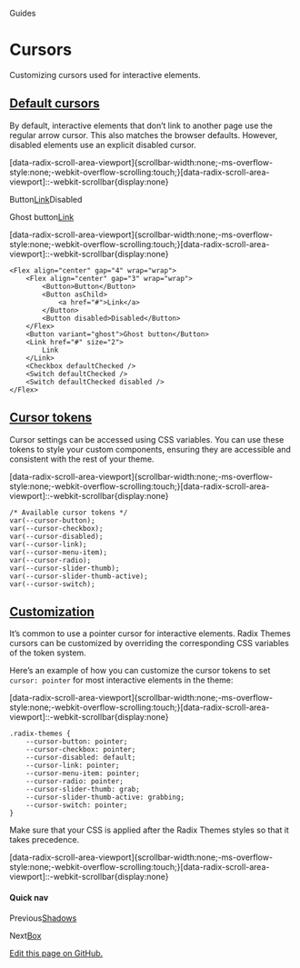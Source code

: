 Guides

Cursors
=======

Customizing cursors used for interactive elements.

[Default cursors](#default-cursors)
-----------------------------------

By default, interactive elements that don’t link to another page use the regular arrow cursor. This also matches the browser defaults. However, disabled elements use an explicit disabled cursor.

\[data-radix-scroll-area-viewport\]{scrollbar-width:none;-ms-overflow-style:none;-webkit-overflow-scrolling:touch;}\[data-radix-scroll-area-viewport\]::-webkit-scrollbar{display:none}

Button[Link](#)Disabled

Ghost button[Link](#)

\[data-radix-scroll-area-viewport\]{scrollbar-width:none;-ms-overflow-style:none;-webkit-overflow-scrolling:touch;}\[data-radix-scroll-area-viewport\]::-webkit-scrollbar{display:none}

    <Flex align="center" gap="4" wrap="wrap">
    	<Flex align="center" gap="3" wrap="wrap">
    		<Button>Button</Button>
    		<Button asChild>
    			<a href="#">Link</a>
    		</Button>
    		<Button disabled>Disabled</Button>
    	</Flex>
    	<Button variant="ghost">Ghost button</Button>
    	<Link href="#" size="2">
    		Link
    	</Link>
    	<Checkbox defaultChecked />
    	<Switch defaultChecked />
    	<Switch defaultChecked disabled />
    </Flex>
    

[Cursor tokens](#cursor-tokens)
-------------------------------

Cursor settings can be accessed using CSS variables. You can use these tokens to style your custom components, ensuring they are accessible and consistent with the rest of your theme.

\[data-radix-scroll-area-viewport\]{scrollbar-width:none;-ms-overflow-style:none;-webkit-overflow-scrolling:touch;}\[data-radix-scroll-area-viewport\]::-webkit-scrollbar{display:none}

    /* Available cursor tokens */
    var(--cursor-button);
    var(--cursor-checkbox);
    var(--cursor-disabled);
    var(--cursor-link);
    var(--cursor-menu-item);
    var(--cursor-radio);
    var(--cursor-slider-thumb);
    var(--cursor-slider-thumb-active);
    var(--cursor-switch);
    

[Customization](#customization)
-------------------------------

It’s common to use a pointer cursor for interactive elements. Radix Themes cursors can be customized by overriding the corresponding CSS variables of the token system.

Here’s an example of how you can customize the cursor tokens to set `cursor: pointer` for most interactive elements in the theme:

\[data-radix-scroll-area-viewport\]{scrollbar-width:none;-ms-overflow-style:none;-webkit-overflow-scrolling:touch;}\[data-radix-scroll-area-viewport\]::-webkit-scrollbar{display:none}

    .radix-themes {
    	--cursor-button: pointer;
    	--cursor-checkbox: pointer;
    	--cursor-disabled: default;
    	--cursor-link: pointer;
    	--cursor-menu-item: pointer;
    	--cursor-radio: pointer;
    	--cursor-slider-thumb: grab;
    	--cursor-slider-thumb-active: grabbing;
    	--cursor-switch: pointer;
    }
    

Make sure that your CSS is applied after the Radix Themes styles so that it takes precedence.

\[data-radix-scroll-area-viewport\]{scrollbar-width:none;-ms-overflow-style:none;-webkit-overflow-scrolling:touch;}\[data-radix-scroll-area-viewport\]::-webkit-scrollbar{display:none}

#### Quick nav

Previous[Shadows](/themes/docs/theme/shadows)

Next[Box](/themes/docs/components/box)

[Edit this page on GitHub.](https://github.com/radix-ui/website/edit/main/data/themes/docs/theme/cursors.mdx "Edit this page on GitHub.")